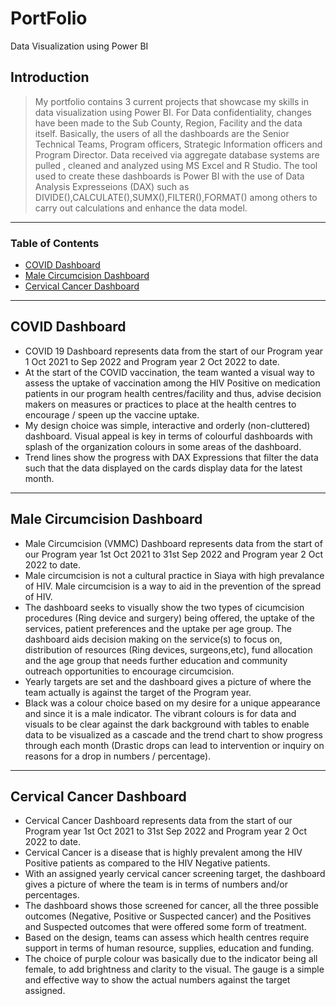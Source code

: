 # PortFolio
Data Visualization using Power BI
## Introduction

> My portfolio contains 3 current projects that showcase my skills in data visualization using Power BI. For Data confidentiality, changes have been made to the Sub County, Region, Facility and the data itself. 
> Basically, the users of all the dashboards are the Senior Technical Teams, Program officers, Strategic Information officers and Program Director.
> Data received via aggregate database systems are pulled , cleaned and analyzed using MS Excel and R Studio.
> The tool used to create these dashboards is Power BI with the use of Data Analysis Expresseions (DAX) such as DIVIDE(),CALCULATE(),SUMX(),FILTER(),FORMAT() among others to carry out calculations and enhance the data model.

---

### Table of Contents


- [COVID Dashboard](#description)
- [Male Circumcision Dashboard](#how-to-use)
- [Cervical Cancer Dashboard](#references)


---

## COVID Dashboard

* COVID 19 Dashboard represents data from the start of our Program year 1 Oct 2021 to Sep 2022 and Program year 2 Oct 2022 to date. 
* At the start of the COVID vaccination, the team wanted a visual way to assess the uptake of vaccination among the HIV Positive on medication patients in our program health centres/facility and thus, advise decision makers on measures or practices to place at the health centres to encourage / speen up the vaccine uptake. 
* My design choice was simple, interactive and orderly (non-cluttered) dashboard. Visual appeal is key in terms of colourful dashboards with splash of the organization colours in some areas of the dashboard. 
* Trend lines show the progress with DAX Expressions that filter the data such that the data displayed on the cards display data for the latest month. 





---

## Male Circumcision Dashboard

* Male Circumcision (VMMC) Dashboard represents data from the start of our Program year 1st  Oct 2021 to 31st Sep 2022 and Program year 2 Oct 2022 to date. 
* Male circumcision is not a cultural practice in Siaya with high prevalance of HIV. Male circumcision is a way to aid in the prevention of the spread of HIV.
* The dashboard seeks to visually show the two types of cicumcision procedures (Ring device and surgery) being offered, the uptake of the services, patient preferences and the uptake per age group. The dashboard aids decision making on the service(s) to focus on, distribution of resources (Ring devices, surgeons,etc), fund allocation and the age group that needs further education and community outreach opportunities to encourage circumcision.
* Yearly targets are set and the dashboard gives a picture of where the team actually is against the target of the Program year.
* Black was a colour choice based on my desire for a unique appearance and since it is a male indicator. The vibrant colours is for data and visuals to be clear against the dark background with tables to enable data to be visualized as a cascade and the trend chart to show progress through each month (Drastic drops can lead to intervention or inquiry on reasons for a drop in numbers / percentage).

---

## Cervical Cancer Dashboard
* Cervical Cancer Dashboard represents data from the start of our Program year 1st  Oct 2021 to 31st Sep 2022 and Program year 2 Oct 2022 to date.
* Cervical Cancer is a disease that is highly prevalent among the HIV Positive patients as compared to the HIV Negative patients. 
* With an assigned yearly cervical cancer screening target, the dashboard gives a picture of where the team is in terms of numbers and/or percentages.
* The dashboard shows those screened for cancer, all the three possible outcomes (Negative, Positive or Suspected cancer) and the Positives and Suspected outcomes that were offered some form of treatment.
* Based on the design, teams can assess which health centres require support in terms of human resource, supplies, education and funding. 
* The choice of purple colour was basically due to the indicator being all female, to add brightness and clarity to the visual. The gauge is a simple and effective way to show the actual numbers against the target assigned.




